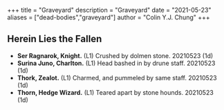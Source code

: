+++ 
title = "Graveyard" 
description = "Graveyard" 
date = "2021-05-23" 
aliases = ["dead-bodies","graveyard"] 
author = "Colin Y.J. Chung" 
+++

## Herein Lies the Fallen

* **Ser Ragnarok, Knight.** (L1) Crushed by dolmen stone. 20210523 (1d)
* **Surina Juno, Charlton.** (L1) Head bashed in by drune staff. 20210523 (1d)
* **Thork, Zealot.** (L1) Charmed, and pummeled by same staff. 20210523 (1d)
* **Thorn, Hedge Wizard.** (L1) Teared apart by stone hounds. 20210523 (1d)
